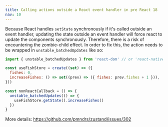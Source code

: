 ```yaml
---
title: Calling actions outside a React event handler in pre React 18
nav: 10
---
```


Because React handles `setState` synchronously if it's called outside an event handler, updating the state outside an event handler will force react to update the components synchronously. Therefore, there is a risk of encountering the zombie-child effect.
In order to fix this, the action needs to be wrapped in `unstable_batchedUpdates` like so:

```jsx
import { unstable_batchedUpdates } from 'react-dom' // or 'react-native'

const useFishStore = create((set) => ({
  fishes: 0,
  increaseFishes: () => set((prev) => ({ fishes: prev.fishes + 1 })),
}))

const nonReactCallback = () => {
  unstable_batchedUpdates(() => {
    useFishStore.getState().increaseFishes()
  })
}
```

More details: https://github.com/pmndrs/zustand/issues/302
